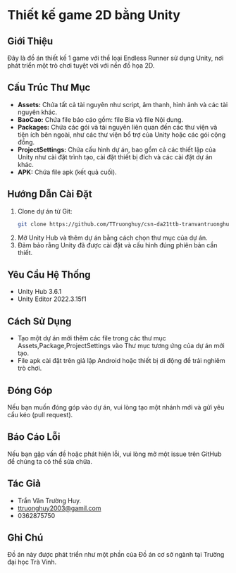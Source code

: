 # Thiết kế game 2D bằng Unity

## Giới Thiệu
Đây là đồ án thiết kế 1 game với thể loại Endless Runner sử dụng Unity, nơi phát triển một trò chơi tuyệt vời với nền đồ họa 2D.

## Cấu Trúc Thư Mục
- **Assets:** Chứa tất cả tài nguyên như script, âm thanh, hình ảnh và các tài nguyên khác.
- **BaoCao:** Chứa file báo cáo gồm: file Bìa và file Nội dung.
- **Packages:** Chứa các gói và tài nguyên liên quan đến các thư viện và tiện ích bên ngoài, như các thư viện bổ trợ của Unity hoặc các gói cộng đồng.
- **ProjectSettings:** Chứa cấu hình dự án, bao gồm cả các thiết lập của Unity như cài đặt trình tạo, cài đặt thiết bị đích và các cài đặt dự án khác.
- **APK:** Chứa file apk (kết quả cuối).

## Hướng Dẫn Cài Đặt
1. Clone dự án từ Git:
    ```bash
    git clone https://github.com/TTruonghuy/csn-da21ttb-tranvantruonghuy-game2dunity-csharp
    ```
2. Mở Unity Hub và thêm dự án bằng cách chọn thư mục của dự án.
3. Đảm bảo rằng Unity đã được cài đặt và cấu hình đúng phiên bản cần thiết.

## Yêu Cầu Hệ Thống
- Unity Hub 3.6.1
- Unity Editor 2022.3.15f1

## Cách Sử Dụng
- Tạo một dự án mới thêm các file trong các thư mục Assets,Package,ProjectSettings vào Thư mục tương ứng của dự án mới tạo.
- File apk cài đặt trên giả lập Android hoặc thiết bị di động để trải nghiêm trò chơi.

## Đóng Góp
Nếu bạn muốn đóng góp vào dự án, vui lòng tạo một nhánh mới và gửi yêu cầu kéo (pull request).

## Báo Cáo Lỗi
Nếu bạn gặp vấn đề hoặc phát hiện lỗi, vui lòng mở một issue trên GitHub để chúng ta có thể sửa chữa.

## Tác Giả
- Trần Văn Trường Huy.
- ttruonghuy2003@gamil.com
- 0362875750
  
## Ghi Chú
Đồ án này được phát triển như một phần của Đồ án cơ sở ngành tại Trường đại học Trà Vinh.
